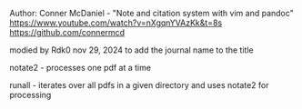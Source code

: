 Author: Conner McDaniel - "Note and citation system with vim and pandoc" https://www.youtube.com/watch?v=nXgqnYVAzKk&t=8s
https://github.com/connermcd

modied by Rdk0 nov 29, 2024 to add the journal name to the title 

notate2 - processes one pdf at a time

runall - iterates over all pdfs in a given directory and uses notate2 for processing
